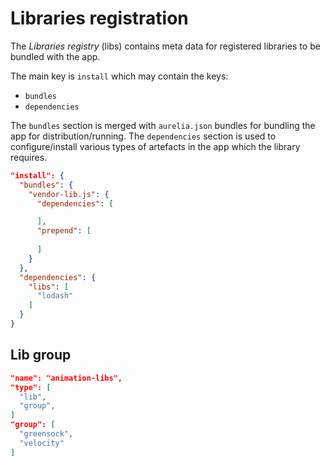 # Libraries registration

The *Libraries registry* (libs) contains meta data for registered libraries to be bundled with the app.

The main key is `install` which may contain the keys: 
- `bundles`
- `dependencies`

The `bundles` section is merged with `aurelia.json` bundles for bundling the app for distribution/running.
The `dependencies` section is used to configure/install various types of artefacts in the app which the 
library requires.

```json
"install": {
  "bundles": {
    "vendor-lib.js": {
      "dependencies": [

      ],
      "prepend": [
        
      ]               
    }
  },
  "dependencies": {
    "libs": [
      "lodash"
    ]
  }
} 
```

## Lib group

```json
"name": "animation-libs",
"type": [
  "lib",
  "group",
]
"group": [
  "greensock",
  "velocity"
]
```
